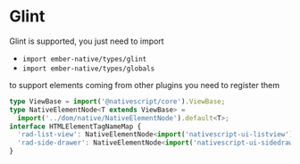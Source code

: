 # Glint

Glint is supported, you just need to import

- `import ember-native/types/glint`
- `import ember-native/types/globals`


to support elements coming from other plugins you need to register them

```ts
type ViewBase = import('@nativescript/core').ViewBase;
type NativeElementNode<T extends ViewBase> =
  import('../dom/native/NativeElementNode').default<T>;
interface HTMLElementTagNameMap {
  'rad-list-view': NativeElementNode<import('nativescript-ui-listview').RadListView>;
  'rad-side-drawer': NativeElementNode<import('nativescript-ui-sidedrawer').RadSideDrawer>;
}
```
